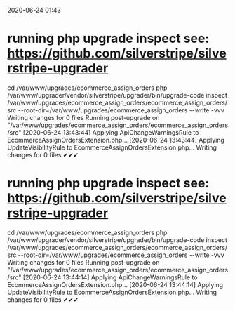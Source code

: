 2020-06-24 01:43

# running php upgrade inspect see: https://github.com/silverstripe/silverstripe-upgrader
cd /var/www/upgrades/ecommerce_assign_orders
php /var/www/upgrader/vendor/silverstripe/upgrader/bin/upgrade-code inspect /var/www/upgrades/ecommerce_assign_orders/ecommerce_assign_orders/src  --root-dir=/var/www/upgrades/ecommerce_assign_orders --write -vvv
Writing changes for 0 files
Running post-upgrade on "/var/www/upgrades/ecommerce_assign_orders/ecommerce_assign_orders/src"
[2020-06-24 13:43:44] Applying ApiChangeWarningsRule to EcommerceAssignOrdersExtension.php...
[2020-06-24 13:43:44] Applying UpdateVisibilityRule to EcommerceAssignOrdersExtension.php...
Writing changes for 0 files
✔✔✔
# running php upgrade inspect see: https://github.com/silverstripe/silverstripe-upgrader
cd /var/www/upgrades/ecommerce_assign_orders
php /var/www/upgrader/vendor/silverstripe/upgrader/bin/upgrade-code inspect /var/www/upgrades/ecommerce_assign_orders/ecommerce_assign_orders/src  --root-dir=/var/www/upgrades/ecommerce_assign_orders --write -vvv
Writing changes for 0 files
Running post-upgrade on "/var/www/upgrades/ecommerce_assign_orders/ecommerce_assign_orders/src"
[2020-06-24 13:44:14] Applying ApiChangeWarningsRule to EcommerceAssignOrdersExtension.php...
[2020-06-24 13:44:14] Applying UpdateVisibilityRule to EcommerceAssignOrdersExtension.php...
Writing changes for 0 files
✔✔✔